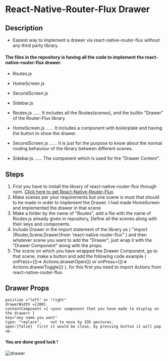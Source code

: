 # React-Native-Router-Flux Drawer

## Description
* Easiest way to implement a drawer via react-native-router-flux without any third party library.

#### The files in the repository is having all the code to implement the react-native-router-flux drawer.
* Routes.js           
* HomeScreen.js
* SecondScreen.js
* Sidebar.js

* Routes.js         ......  It includes all the Routes(scenes), and the builtin "Drawer" of the Router-Flux library.
* HomeScreen.js     ......  It includes a component with boilerplate and having the button to show the drawer.
* SecondScreen.js   ......  It is just for the purpose to know about the normal routing behaviour of the library between different scenes.
* Sidebar.js        ......  The component which is used for the "Drawer Content".


## Steps
1. First you have to install the library of react-native-router-flux through npm.  [Click here to get React-Native-Router-Flux](https://www.npmjs.com/package/react-native-router-flux).
2. Make scenes per your requirements but one scene is must that should to be made in order to implement the Drawer. I had made HomeScreen and implemented the drawer in that scene.
3. Make a folder by the name of "Routes", add a file with the name of Routes.js already given in repository, Define all the scenes along with their keys and components.
4. Include Drawer in the import statement of the library as ( "import {Router,Scene,Drawer}from 'react-native-router-flux" ) and then whatever scene you want to add the "Drawer", just wrap it with the "Drawer Component" along with the props.
5. The scene on which you have wrapped the Drawer Component, go to that scene, make a button and add the following code example ( onPress={()=> Actions.drawerOpen()} or onPress={()=> Actions.drawerToggle()} ), for this first you need to import Actions from react-native-router-flux.

## Drawer Props
``` drawertype = "overly" or "static" or "displace"
position ="left" or "right" 
drawerWidth ={200} 
contentComponent ={ <your component that you have made to display on the drawer> }
key="any name you want"
type: "replace",    not to move by IOS gestures.
open:{false}  first it would be close, by pressing button it will pop up.
```



#### You are done good luck !

![drawer](https://user-images.githubusercontent.com/65660680/82492241-4d279880-9aff-11ea-8c84-ee2c72d2cb9a.gif)

